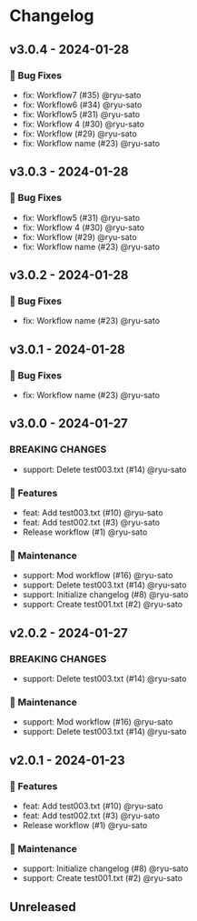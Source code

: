 # Changelog

## v3.0.4 - 2024-01-28

### 🐛 Bug Fixes

* fix: Workflow7 (#35) @ryu-sato
* fix: Workflow6 (#34) @ryu-sato
* fix: Workflow5 (#31) @ryu-sato
* fix: Workflow 4 (#30) @ryu-sato
* fix: Workflow (#29) @ryu-sato
* fix: Workflow name (#23) @ryu-sato

## v3.0.3 - 2024-01-28

### 🐛 Bug Fixes

* fix: Workflow5 (#31) @ryu-sato
* fix: Workflow 4 (#30) @ryu-sato
* fix: Workflow (#29) @ryu-sato
* fix: Workflow name (#23) @ryu-sato

## v3.0.2 - 2024-01-28

### 🐛 Bug Fixes

* fix: Workflow name (#23) @ryu-sato

## v3.0.1 - 2024-01-28

### 🐛 Bug Fixes

* fix: Workflow name (#23) @ryu-sato

## v3.0.0 - 2024-01-27

### BREAKING CHANGES

* support: Delete test003.txt (#14) @ryu-sato

### 💎 Features

* feat: Add test003.txt (#10) @ryu-sato
* feat: Add test002.txt (#3) @ryu-sato
* Release workflow (#1) @ryu-sato

### 🧰 Maintenance

* support: Mod workflow (#16) @ryu-sato
* support: Delete test003.txt (#14) @ryu-sato
* support: Initialize changelog (#8) @ryu-sato
* support: Create test001.txt (#2) @ryu-sato

## v2.0.2 - 2024-01-27

### BREAKING CHANGES

* support: Delete test003.txt (#14) @ryu-sato

### 🧰 Maintenance

* support: Mod workflow (#16) @ryu-sato
* support: Delete test003.txt (#14) @ryu-sato

## v2.0.1 - 2024-01-23

### 💎 Features

* feat: Add test003.txt (#10) @ryu-sato
* feat: Add test002.txt (#3) @ryu-sato
* Release workflow (#1) @ryu-sato

### 🧰 Maintenance

* support: Initialize changelog (#8) @ryu-sato
* support: Create test001.txt (#2) @ryu-sato

## Unreleased
